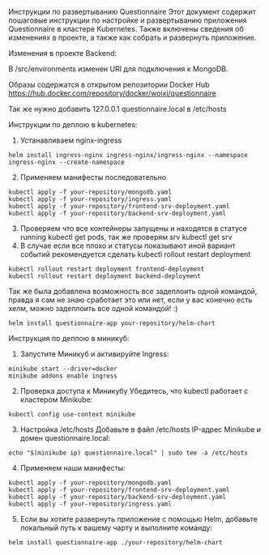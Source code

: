 Инструкции по развертыванию Questionnaire Этот документ содержит пошаговые инструкции по настройке и развертыванию приложения Questionnaire в кластере Kubernetes. Также включены сведения об изменениях в проекте, а также как собрать и развернуть приложение.

Изменения в проекте Backend:

В /src/environments изменен URI для подключения к MongoDB.

Образы содержатся в открытом репозитории Docker Hub
https://hub.docker.com/repository/docker/woixi/questionnaire

Так же нужно добавить 127.0.0.1 questionnaire.local в /etc/hosts

Инструкции по деплою в kubernetes:
1. Устанавливаем nginx-ingress
```
helm install ingress-nginx ingress-nginx/ingress-nginx --namespace ingress-nginx --create-namespace
```
2. Применяем манифесты последовательно
```
kubectl apply -f your-repository/mongodb.yaml
kubectl apply -f your-repository/ingress.yaml
kubectl apply -f your-repository/frontend-srv-deployment.yaml
kubectl apply -f your-repository/backend-srv-deployment.yaml
```
3. Проверяем что все контейнеры запущены и находятся в статусе running kubectl get pods, так же проверям srv kubectl get srv
4. В случае если все плохо и статусы показывают иной вариант событий рекомендуется сделать kubectl rollout restart deployment
```
kubectl rollout restart deployment frontend-deployment
kubectl rollout restart deployment backend-deployment
```
Так же была добавлена возможность все задеплоить одной командой, правда я сам не знаю сработает это или нет, если у вас конечно есть хелм, можно задеплоить все одной командой! :) 
```
helm install questionnaire-app your-repository/helm-chart
```

Инструкция по деплою в миникуб:

1. Запустите Миникуб и активируйте Ingress:
```
minikube start --driver=docker
minikube addons enable ingress
```
2. Проверка доступа к Миникубу
Убедитесь, что kubectl работает с кластером Minikube:
```
kubectl config use-context minikube
```
3. Настройка /etc/hosts
Добавьте в файл /etc/hosts IP-адрес Minikube и домен questionnaire.local:
```
echo "$(minikube ip) questionnaire.local" | sudo tee -a /etc/hosts
```
4. Применяем наши манифесты:
```
kubectl apply -f your-repository/mongodb.yaml
kubectl apply -f your-repository/frontend-srv-deployment.yaml
kubectl apply -f your-repository/backend-srv-deployment.yaml
kubectl apply -f your-repository/ingress.yaml
```
5. Если вы хотите развернуть приложение с помощью Helm, добавьте локальный путь к вашему чарту и выполните команду:
```
helm install questionnaire-app ./your-repository/helm-chart
```
